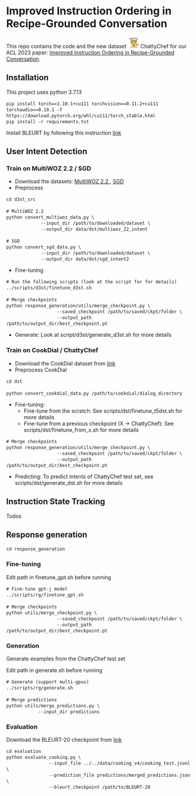 # Improved Instruction Ordering in Recipe-Grounded Conversation
This repo contains the code and the new dataset <img src="images/chattychef.png" alt="Icon" width="30px"> ChattyChef for our ACL 2023 paper: <a href="https://arxiv.org/abs/2305.17280">Improved Instruction Ordering in Recipe-Grounded Conversation</a>.


## Installation
This project uses python 3.7.13
```
pip install torch==1.10.1+cu111 torchvision==0.11.2+cu111 torchaudio==0.10.1 -f https://download.pytorch.org/whl/cu111/torch_stable.html
pip install -r requirements.txt
```

Install BLEURT by following this instruction <a href="https://github.com/google-research/bleurt#installation"> link </a>


## User Intent Detection

### Train on MultiWOZ 2.2 / SGD

* Download the datasets: <a href="https://github.com/budzianowski/multiwoz"> MultiWOZ 2.2 </a>, <a href="https://github.com/google-research-datasets/dstc8-schema-guided-dialogue/tree/master"> SGD </a>
* Preprocess
```
cd d3st_src

# MultiWOZ 2.2
python convert_multiwoz_data.py \
             --input_dir /path/to/downloaded/dataset \
             --output_dir data/dst/multiwoz_22_intent

# SGD
python convert_sgd_data.py \
             --input_dir /path/to/downloaded/dataset \
             --output_dir data/dst/sgd_intent2             
```
* Fine-tuning

```
# Run the following scripts (look at the script for for details)
../scripts/d3st/finetune_d3st.sh

# Merge checkpoints
python response_generation/utils/merge_checkpoint.py \
                   --saved_checkpoint /path/to/saved/ckpt/folder \
                   --output_path /path/to/output_dir/best_checkpoint.pt
```

* Generate: Look at script/d3st/generate_d3st.sh for more details

### Train on CookDial / ChattyChef

* Download the CookDial dataset from <a href="https://github.com/YiweiJiang2015/CookDial"> link </a>
* Preprocess CookDial

```
cd dst

python convert_cookdial_data.py /path/to/cookdial/dialog_directory
```

* Fine-tuning: 
  - Fine-tune from the scratch: See scripts/dst/finetune_t5dst.sh for more details
  - Fine-tune from a previous checkpoint (X -> ChattyChef): See scripts/dst/finetune_from_x.sh for more details  

```
# Merge checkpoints
python response_generation/utils/merge_checkpoint.py \
                   --saved_checkpoint /path/to/saved/ckpt/folder \
                   --output_path /path/to/output_dir/best_checkpoint.pt
```

* Predicting: To predict intents of ChattyChef test set, see scripts/dst/generate_dst.sh for more details

## Instruction State Tracking

Todos

## Response generation

```
cd response_generation
```

### Fine-tuning
Edit path in finetune_gpt.sh before running
```
# Fine-tune gpt-j model
../scripts/rg/finetune_gpt.sh

# Merge checkpoints
python utils/merge_checkpoint.py \
                   --saved_checkpoint /path/to/saved/ckpt/folder \
                   --output_path /path/to/output_dir/best_checkpoint.pt
```

### Generation
Generate examples from the ChattyChef test set

Edit path in generate.sh before running
```
# Generate (support multi-gpus)
../scripts/rg/generate.sh

# Merge predictions
python utils/merge_predictions.py \
            --input_dir predictions
```

### Evaluation
Download the BLEURT-20 checkpoint from <a href="https://github.com/google-research/bleurt#using-bleurt---tldr-version"> link </a>
```
cd evaluation
python evaluate_cooking.py \
                --input_file ../../data/cooking_v4/cooking_test.jsonl \
                --prediction_file predictions/merged_predictions.json \
                --bleurt_checkpoint /path/to/BLEURT-20
```